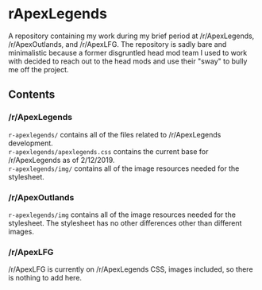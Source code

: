 # rApexLegends
A repository containing my work during my brief period at /r/ApexLegends, /r/ApexOutlands, and /r/ApexLFG. The repository is sadly bare and minimalistic because a former disgruntled head mod team I used to work with decided to reach out to the head mods and use their "sway" to bully me off the project.

## Contents

### /r/ApexLegends
`r-apexlegends/` contains all of the files related to /r/ApexLegends development.  
`r-apexlegends/apexlegends.css` contains the current base for /r/ApexLegends as of 2/12/2019.  
`r-apexlegends/img/` contains all of the image resources needed for the stylesheet.  

### /r/ApexOutlands
`r-apexlegends/img` contains all of the image resources needed for the stylesheet. The stylesheet has no other differences other than different images.

### /r/ApexLFG
/r/ApexLFG is currently on /r/ApexLegends CSS, images included, so there is nothing to add here.

